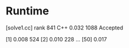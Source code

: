 # Runtime

[solve1.cc] rank 841
C++ 0.032   1088    Accepted


[1] 0.008 524
[2] 0.010 228
...
[50] 0.017
